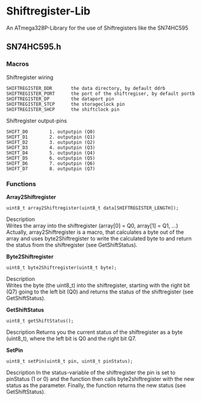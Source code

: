 # Shiftregister-Lib
An ATmega328P-Library for the use of Shiftregisters like the SN74HC595


## SN74HC595.h

### Macros

Shiftregister wiring

    SHIFTREGISTER_DDR		the data directory, by default ddrb  
    SHIFTREGISTER_PORT      the port of the shiftregiser, by default portb  
    SHIFTREGISTER_DP  		the dataport pin  
    SHIFTREGISTER_STCP		the storageclock pin  
    SHIFTREGISTER_SHCP		the shiftclock pin

Shiftregister output-pins

    SHIFT_D0        1. outputpin (Q0)
    SHIFT_D1        2. outputpin (Q1)
    SHIFT_D2        3. outputpin (Q2)
    SHIFT_D3        4. outputpin (Q3)
    SHIFT_D4        5. outputpin (Q4)
    SHIFT_D5        6. outputpin (Q5)
    SHIFT_D6        7. outputpin (Q6)
    SHIFT_D7        8. outputpin (Q7)


### Functions

**Array2Shiftregister**

    uint8_t array2Shiftregister(uint8_t data[SHIFTREGISTER_LENGTH]);


Description  
Writes the array into the shiftregister (array[0] = Q0, array[1] = Q1, ...)  
Actually, array2Shiftregister is a macro, that calculates a byte out of the array and uses byte2Shiftregister to write the calculated byte to and return the status from the shiftregister (see GetShiftStatus).

**Byte2Shiftregister**  

    uint8_t byte2Shiftregister(uint8_t byte);

Description  
Writes the byte (the uint8_t) into the shiftregister, starting with the right bit (Q7) going to the left bit (Q0) and returns the status of the shiftregister (see GetShiftStatus).

**GetShiftStatus**

    uint8_t getShiftStatus();
    
Description
Returns you the current status of the shiftregister as a byte (uint8_t), where the left bit is Q0 and the right bit Q7.

**SetPin**

    uint8_t setPin(uint8_t pin, uint8_t pinStatus);
    
Description
In the status-variable of the shiftregister the pin is set to pinStatus (1 or 0) and the function then calls byte2shiftregister with the new status as the parameter. Finally, the function returns the new status (see GetShiftStatus).
